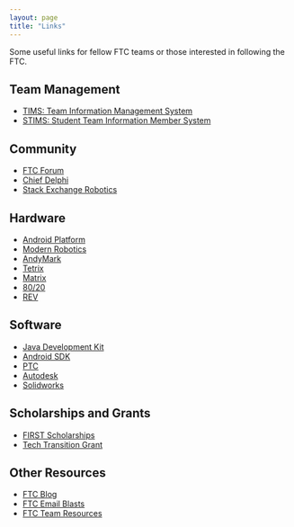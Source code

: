 ```yaml
---
layout: page
title: "Links"
---
```


Some useful links for fellow FTC teams or those interested in following the
FTC.

## Team Management

* [TIMS: Team Information Management System][TIMS]
* [STIMS: Student Team Information Member System][STIMS]

[TIMS]: https://my.usfirst.org/ftc/tims/site.lasso
[STIMS]: https://my.usfirst.org/stims/site.lasso

## Community

* [FTC Forum][]
* [Chief Delphi][]
* [Stack Exchange Robotics][SE.Robotics]

[FTC Forum]: http://ftcforum.usfirst.org/forum.php
[Chief Delphi]: http://www.chiefdelphi.com/forums/portal.php
[SE.Robotics]: https://robotics.stackexchange.com/

## Hardware

* [Android Platform][]
* [Modern Robotics][]
* [AndyMark][]
* [Tetrix][]
* [Matrix][]
* [80/20][]
* [REV][]

[Android Platform]: http://www.usfirst.org/roboticsprograms/ftc/technology
[Modern Robotics]: http://modernroboticsinc.com
[AndyMark]: http://www.andymark.com/FTC-s/274.htm
[Tetrix]: https://www.tetrixrobotics.com
[Matrix]: http://matrixrobotics.com/
[80/20]: http://www.8020.net/
[REV]: http://www.revrobotics.com/

## Software

* [Java Development Kit][]
* [Android SDK][]
* [PTC][]
* [Autodesk][]
* [Solidworks][]

[Java Development Kit]: http://www.oracle.com/technetwork/java/javase/downloads/index.html
[Android SDK]: https://developer.android.com/sdk/index.html
[PTC]: http://www.ptc.com/communities/academic-program/k12/students/first
[Autodesk]: http://www.autodesk.com/education/competitions-and-events/first/all-products
[Solidworks]: https://www.solidworks.com/sw/education/robot-student-design-contest.htm

## Scholarships and Grants

* [FIRST Scholarships][]
* [Tech Transition Grant][]

[FIRST Scholarships]: http://www.usfirst.org/scholarshipsearch.aspx
[Tech Transition Grant]: http://www.usfirst.org/roboticsprograms/ftc/grow

## Other Resources

* [FTC Blog][]
* [FTC Email Blasts][]
* [FTC Team Resources][]

[FTC Blog]: http://firsttechchallenge.blogspot.com
[FTC Email Blasts]: http://www.usfirst.org/roboticsprograms/ftc/emailblastarchive.aspx
[FTC Team Resources]: http://www.usfirst.org/roboticsprograms/ftc/team-resources
